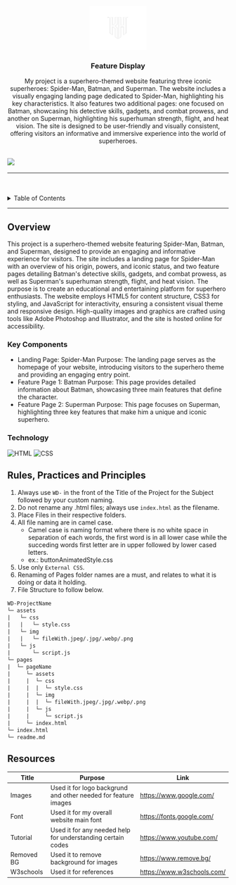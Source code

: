 <a name="readme-top">

<br/>

<br />
<div align="center">
  <a href="https://github.com/KhalidSaverola/">
  <!-- TODO: If you want to add logo or banner you can add it here -->
    <img src="./assets/img/kh logo.png" alt="Nyebe" width="130" height="100">
  </a>
<!-- TODO: Change Title to the name of the title of your Project -->
  <h3 align="center">Feature Display</h3>
</div>
<!-- TODO: Make a short description -->
<div align="center">
        My project is a superhero-themed website featuring three iconic superheroes: Spider-Man, Batman, and Superman. The website includes a visually engaging landing page dedicated to Spider-Man, highlighting his key characteristics. It also features two additional pages: one focused on Batman, showcasing his detective skills, gadgets, and combat prowess, and another on Superman, highlighting his superhuman strength, flight, and heat vision. The site is designed to be user-friendly and visually consistent, offering visitors an informative and immersive experience into the world of superheroes.
</div>

<br />

<!-- TODO: Change the zyx-0314 into your github username  -->
<!-- TODO: Change the WD-Template-Project into the same name of your folder -->
![](https://visit-counter.vercel.app/counter.png?page=KhalidSaverola/WD-Seatwork4_2024)

---

<br />
<br />

<!-- TODO: If you want to add more layers for your readme -->
<details>
  <summary>Table of Contents</summary>
  <ol>
    <li>
      <a href="#overview">Overview</a>
      <ol>
        <li>
          <a href="#key-components">Key Components</a>
        </li>
        <li>
          <a href="#technology">Technology</a>
        </li>
      </ol>
    </li>
    <li>
      <a href="#rule,-practices-and-principles">Rules, Practices and Principles</a>
    </li>
    <li>
      <a href="#resources">Resources</a>
    </li>
  </ol>
</details>

---

## Overview

<!-- TODO: To be changed -->
<!-- The following are just sample -->
This project is a superhero-themed website featuring Spider-Man, Batman, and Superman, designed to provide an engaging and informative experience for visitors. The site includes a landing page for Spider-Man with an overview of his origin, powers, and iconic status, and two feature pages detailing Batman's detective skills, gadgets, and combat prowess, as well as Superman's superhuman strength, flight, and heat vision. The purpose is to create an educational and entertaining platform for superhero enthusiasts. The website employs HTML5 for content structure, CSS3 for styling, and JavaScript for interactivity, ensuring a consistent visual theme and responsive design. High-quality images and graphics are crafted using tools like Adobe Photoshop and Illustrator, and the site is hosted online for accessibility.

### Key Components
<!-- TODO: List of Key Components -->
<!-- The following are just sample -->
-  Landing Page: Spider-Man
Purpose: The landing page serves as the homepage of your website, introducing visitors to the superhero theme and providing an engaging entry point.
- Feature Page 1: Batman
Purpose: This page provides detailed information about Batman, showcasing three main features that define the character.
- Feature Page 2: Superman
Purpose: This page focuses on Superman, highlighting three key features that make him a unique and iconic superhero.

### Technology
<!-- TODO: List of Technology Used -->
![HTML](https://img.shields.io/badge/HTML-E34F26?style=for-the-badge&logo=html5&logoColor=white)
![CSS](https://img.shields.io/badge/CSS-1572B6?style=for-the-badge&logo=css3&logoColor=white)

## Rules, Practices and Principles
1. Always use `WD-` in the front of the Title of the Project for the Subject followed by your custom naming.
2. Do not rename any .html files; always use `index.html` as the filename.
3. Place Files in their respective folders.
4. All file naming are in camel case.
   - Camel case is naming format where there is no white space in separation of each words, the first word is in all lower case while the succeding words first letter are in upper followed by lower cased letters.
   - ex.: buttonAnimatedStyle.css
5. Use only `External CSS`.
6. Renaming of Pages folder names are a must, and relates to what it is doing or data it holding.
7. File Structure to follow below.

```
WD-ProjectName
└─ assets
|   └─ css
|   |   └─ style.css
|   └─ img
|   |   └─ fileWith.jpeg/.jpg/.webp/.png
|   └─ js
|       └─ script.js
└─ pages
|  └─ pageName
|     └─ assets
|     |  └─ css
|     |  |  └─ style.css
|     |  └─ img
|     |  |  └─ fileWith.jpeg/.jpg/.webp/.png
|     |  └─ js
|     |     └─ script.js
|     └─ index.html
└─ index.html
└─ readme.md
```

## Resources

<!-- TODO: Add References -->
| Title | Purpose | Link |
|-|-|-|
| Images | Used it for logo backgrund and other needed for feature images | https://www.google.com/ |
| Font   | Used it for my overall website main font                     | https://fonts.google.com/ |
| Tutorial | Used it for any needed help for understanding certain codes | https://www.youtube.com/ |
| Removed BG | Used it to remove background for images | https://www.remove.bg/ |
| W3schools | Used it for references | https://www.w3schools.com/ |